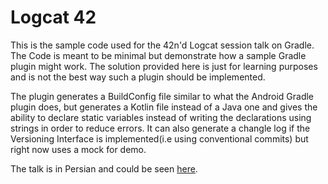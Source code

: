 # Logcat 42

This is the sample code used for the 42n'd Logcat session talk on Gradle.
The Code is meant to be minimal but demonstrate how a sample Gradle plugin might work.
The solution provided here is just for learning purposes and is not the best way such a plugin should be implemented.

The plugin generates a BuildConfig file similar to what the Android Gradle plugin does, but generates a Kotlin file instead 
of a Java one and gives the ability to declare static variables instead of writing the declarations using strings 
in order to reduce errors. It can also generate a changle log if the Versioning Interface 
is implemented(i.e using conventional commits) but right now uses a mock for demo.

The talk is in Persian and could be seen [here](https://www.youtube.com/watch?v=CdvDTB8slKc).
